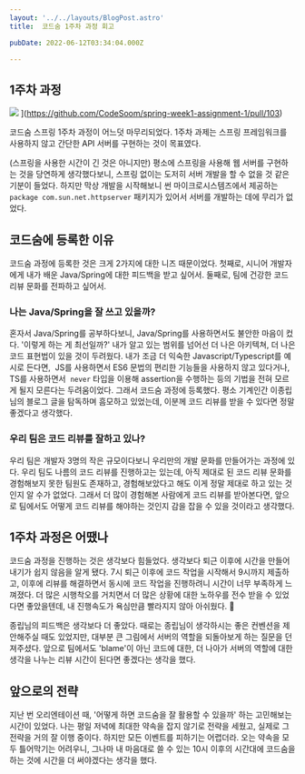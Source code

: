 ```yaml
---
layout: '../../layouts/BlogPost.astro'
title:  코드숨 1주차 과정 회고

pubDate: 2022-06-12T03:34:04.000Z

---
```


## 1주차 과정

![](https://opengraph.githubassets.com/8ba938e0bf432aa03d3d4ce53d77776bf1defda8d69447172ee0c2f33b70d536/CodeSoom/spring-week1-assignment-1/pull/103)
](https://github.com/CodeSoom/spring-week1-assignment-1/pull/103)

코드숨 스프링 1주차 과정이 어느덧 마무리되었다. 1주차 과제는 스프링 프레임워크를 사용하지 않고 간단한 API 서버를 구현하는 것이 목표였다.

(스프링을 사용한 시간이 긴 것은 아니지만) 평소에 스프링을 사용해 웹 서버를 구현하는 것을 당연하게 생각했다보니, 스프링 없이는 도저히 서버 개발을 할 수 없을 것 같은 기분이 들었다. 하지만 막상 개발을 시작해보니 썬 마이크로시스템즈에서 제공하는 `package com.sun.net.httpserver` 패키지가 있어서 서버를 개발하는 데에 무리가 없었다.

## 코드숨에 등록한 이유

코드숨 과정에 등록한 것은 크게 2가지에 대한 니즈 때문이었다. 첫째로, 시니어 개발자에게 내가 배운 Java/Spring에 대한 피드백을 받고 싶어서. 둘째로, 팀에 건강한 코드 리뷰 문화를 전파하고 싶어서.

### 나는 Java/Spring을 잘 쓰고 있을까?

혼자서 Java/Spring를 공부하다보니, Java/Spring를 사용하면서도 불안한 마음이 컸다. '이렇게 하는 게 최선일까?' 내가 알고 있는 범위를 넘어선 더 나은 아키텍쳐, 더 나은 코드 표현법이 있을 것이 두려웠다. 내가 조금 더 익숙한 Javascript/Typescript를 예시로 든다면,  JS를 사용하면서 ES6 문법의 편리한 기능들을 사용하지 않고 있다거나, TS를 사용하면서  `never` 타입을 이용해 assertion을 수행하는 등의 기법을 전혀 모르게 될지 모른다는 두려움이었다. 그래서 코드숨 과정에 등록했다. 평소 기계인간 이종립 님의 블로그 글을 탐독하며 흠모하고 있었는데, 이분께 코드 리뷰를 받을 수 있다면 정말 좋겠다고 생각했다.

### 우리 팀은 코드 리뷰를 잘하고 있나?

우리 팀은 개발자 3명의 작은 규모이다보니 우리만의 개발 문화를 만들어가는 과정에 있다. 우리 팀도 나름의 코드 리뷰를 진행하고는 있는데, 아직 제대로 된 코드 리뷰 문화를 경험해보지 못한 팀원도 존재하고, 경험해보았다고 해도 이게 정말 제대로 하고 있는 것인지 알 수가 없었다. 그래서 더 많이 경험해본 사람에게 코드 리뷰를 받아본다면, 앞으로 팀에서도 어떻게 코드 리뷰를 해야하는 것인지 감을 잡을 수 있을 것이라고 생각했다.

## 1주차 과정은 어땠나

코드숨 과정을 진행하는 것은 생각보다 힘들었다. 생각보다 퇴근 이후에 시간을 만들어내기가 쉽지 않음을 알게 됐다. 7시 퇴근 이후에 코드 작업을 시작해서 9시까지 제출하고, 이후에 리뷰를 해결하면서 동시에 코드 작업을 진행하려니 시간이 너무 부족하게 느껴졌다. 더 많은 시행착오를 거치면서 더 많은 상황에 대한 노하우를 전수 받을 수 있었다면 좋았을텐데, 내 진행속도가 욕심만큼 빨라지지 않아 아쉬웠다. 🥲

종립님의 피드백은 생각보다 더 좋았다. 때로는 종립님이 생각하시는 좋은 컨벤션을 제안해주실 때도 있었지만, 대부분 큰 그림에서 서버의 역할을 되돌아보게 하는 질문을 던져주셨다. 앞으로 팀에서도 'blame'이 아닌 코드에 대한, 더 나아가 서버의 역할에 대한 생각을 나누는 리뷰 시간이 된다면 좋겠다는 생각을 했다.

## 앞으로의 전략

지난 번 오리엔테이션 때, '어떻게 하면 코드숨을 잘 활용할 수 있을까' 하는 고민해보는 시간이 있었다. 나는 평일 저녁에 최대한 약속을 잡지 않기로 전략을 세웠고, 실제로 그 전략을 거의 잘 이행 중이다. 하지만 모든 이벤트를 피하기는 어렵더라. 오는 약속을 모두 틀어막기는 어려우니, 그나마 내 마음대로 쓸 수 있는 10시 이후의 시간대에 코드숨을 하는 것에 시간을 더 써야겠다는 생각을 했다.
